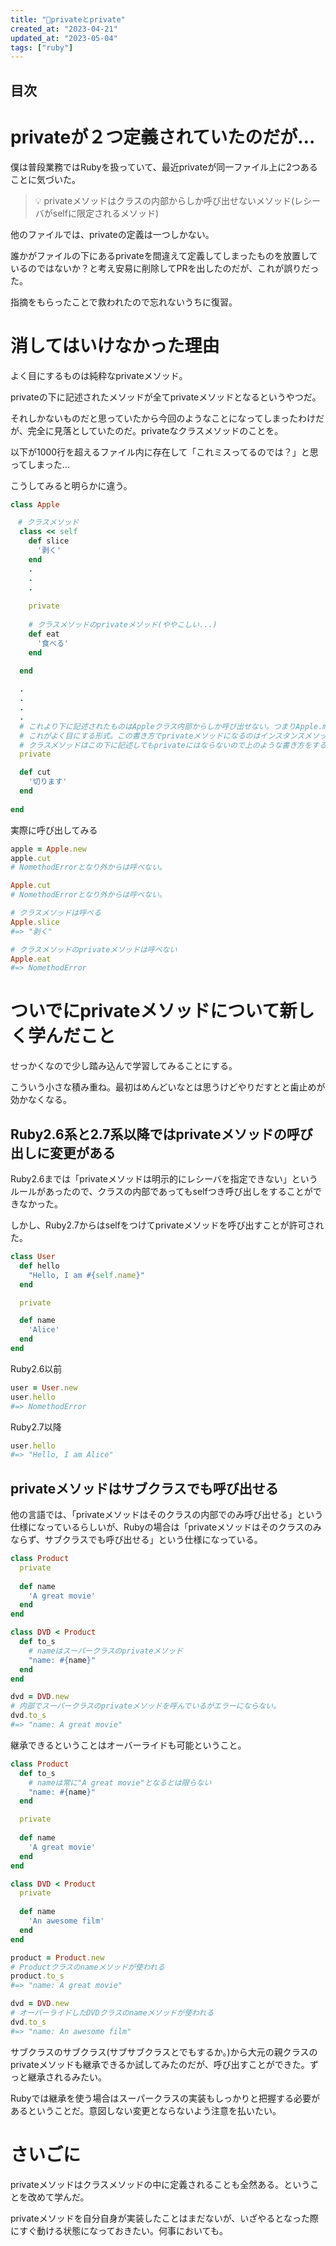 ```yaml
---
title: "🤨privateとprivate"
created_at: "2023-04-21"
updated_at: "2023-05-04"
tags: ["ruby"]
---
```


## 目次
# privateが２つ定義されていたのだが…


僕は普段業務ではRubyを扱っていて、最近privateが同一ファイル上に2つあることに気づいた。


> 💡 privateメソッドはクラスの内部からしか呼び出せないメソッド(レシーバがselfに限定されるメソッド)


他のファイルでは、privateの定義は一つしかない。


誰かがファイルの下にあるprivateを間違えて定義してしまったものを放置しているのではないか？と考え安易に削除してPRを出したのだが、これが誤りだった。


指摘をもらったことで救われたので忘れないうちに復習。


# 消してはいけなかった理由


よく目にするものは純粋なprivateメソッド。


privateの下に記述されたメソッドが全てprivateメソッドとなるというやつだ。


それしかないものだと思っていたから今回のようなことになってしまったわけだが、完全に見落としていたのだ。privateなクラスメソッドのことを。


以下が1000行を超えるファイル内に存在して「これミスってるのでは？」と思ってしまった…


こうしてみると明らかに違う。


```ruby
class Apple

　# クラスメソッド
  class << self
    def slice
      '剥く'
    end
    .
    .
    .
    
    private
    
    # クラスメソッドのprivateメソッド(ややこしい...)
    def eat
      '食べる'
    end
    
  end

  .
  .
  .
  .
  # これより下に記述されたものはAppleクラス内部からしか呼び出せない。つまりApple.methodの形を取る必要がある
  # これがよく目にする形式。この書き方でprivateメソッドになるのはインスタンスメソッドのみ
  # クラスメソッドはこの下に記述してもprivateにはならないので上のような書き方をする必要がある。
  private

  def cut
    '切ります'
  end
  
end
```


実際に呼び出してみる


```ruby
apple = Apple.new
apple.cut
# NomethodErrorとなり外からは呼べない。

Apple.cut
# NomethodErrorとなり外からは呼べない。

# クラスメソッドは呼べる
Apple.slice
#=> "剥く"

# クラスメソッドのprivateメソッドは呼べない
Apple.eat
#=> NomethodError
```


# ついでにprivateメソッドについて新しく学んだこと


せっかくなので少し踏み込んで学習してみることにする。


こういう小さな積み重ね。最初はめんどいなとは思うけどやりだすとと歯止めが効かなくなる。


## Ruby2.6系と2.7系以降ではprivateメソッドの呼び出しに変更がある


Ruby2.6までは「privateメソッドは明示的にレシーバを指定できない」というルールがあったので、クラスの内部であってもselfつき呼び出しをすることができなかった。


しかし、Ruby2.7からはselfをつけてprivateメソッドを呼び出すことが許可された。


```ruby
class User
  def hello
    "Hello, I am #{self.name}"
  end

  private

  def name
    'Alice'
  end
end
```


Ruby2.6以前


```ruby
user = User.new
user.hello
#=> NomethodError
```


Ruby2.7以降


```ruby
user.hello
#=> "Hello, I am Alice"
```


## privateメソッドはサブクラスでも呼び出せる


他の言語では、「privateメソッドはそのクラスの内部でのみ呼び出せる」という仕様になっているらしいが、Rubyの場合は「privateメソッドはそのクラスのみならず、サブクラスでも呼び出せる」という仕様になっている。


```ruby
class Product
  private
  
  def name
    'A great movie'
  end
end

class DVD < Product
  def to_s
    # nameはスーパークラスのprivateメソッド
    "name: #{name}"
  end
end

dvd = DVD.new
# 内部でスーパークラスのprivateメソッドを呼んでいるがエラーにならない。
dvd.to_s
#=> "name: A great movie"
```


継承できるということはオーバーライドも可能ということ。


```ruby
class Product
  def to_s
    # nameは常に"A great movie"となるとは限らない
    "name: #{name}"
  end

  private
  
  def name
    'A great movie'
  end
end

class DVD < Product
  private
  
  def name
    'An awesome film'
  end
end

product = Product.new
# Productクラスのnameメソッドが使われる
product.to_s
#=> "name: A great movie"

dvd = DVD.new
# オーバーライドしたDVDクラスのnameメソッドが使われる
dvd.to_s
#=> "name: An awesome film"
```


サブクラスのサブクラス(サブサブクラスとでもするか。)から大元の親クラスのprivateメソッドも継承できるか試してみたのだが、呼び出すことができた。ずっと継承されるみたい。


Rubyでは継承を使う場合はスーパークラスの実装もしっかりと把握する必要があるということだ。意図しない変更とならないよう注意を払いたい。


# さいごに


privateメソッドはクラスメソッドの中に定義されることも全然ある。ということを改めて学んだ。


privateメソッドを自分自身が実装したことはまだないが、いざやるとなった際にすぐ動ける状態になっておきたい。何事においても。

